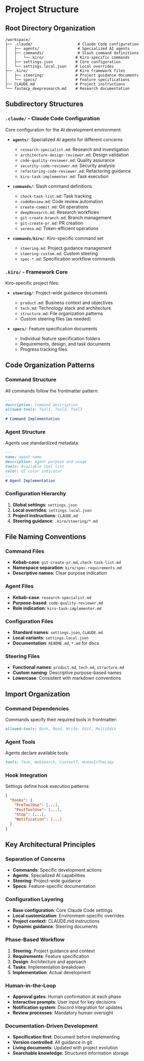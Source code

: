# Project Structure

## Root Directory Organization

```
/workspace/
├── .claude/                    # Claude Code configuration
│   ├── agents/                 # Specialized AI agents
│   ├── commands/               # Slash command definitions
│   │   └── kiro/              # Kiro-specific commands
│   ├── settings.json          # Core configuration
│   └── settings.local.json    # Local overrides
├── .kiro/                     # Kiro framework files
│   ├── steering/              # Project guidance documents
│   └── specs/                 # Feature specifications
├── CLAUDE.md                  # Project instructions
└── fastmcp_deepresearch.md    # Research documentation
```

## Subdirectory Structures

### `.claude/` - Claude Code Configuration
Core configuration for the AI development environment:

- **`agents/`**: Specialized AI agents for different concerns
  - `research-specialist.md`: Research and investigation
  - `architecture-design-reviewer.md`: Design validation  
  - `code-quality-reviewer.md`: Quality assurance
  - `security-code-reviewer.md`: Security analysis
  - `refactoring-code-reviewer.md`: Refactoring guidance
  - `kiro-task-implementer.md`: Task execution

- **`commands/`**: Slash command definitions
  - `check-task-list.md`: Task tracking
  - `codeReview.md`: Code review automation
  - `create-commit.md`: Git operations
  - `deepResearch.md`: Research workflows
  - `git-create-branch.md`: Branch management
  - `git-create-pr.md`: PR creation
  - `serena.md`: Token-efficient operations

- **`commands/kiro/`**: Kiro-specific command set
  - `steering.md`: Project guidance management
  - `steering-custom.md`: Custom steering
  - `spec-*.md`: Specification workflow commands

### `.kiro/` - Framework Core
Kiro-specific project files:

- **`steering/`**: Project-wide guidance documents
  - `product.md`: Business context and objectives
  - `tech.md`: Technology stack and architecture
  - `structure.md`: File organization patterns
  - Custom steering files (as needed)

- **`specs/`**: Feature specification documents
  - Individual feature specification folders
  - Requirements, design, and task documents
  - Progress tracking files

## Code Organization Patterns

### Command Structure
All commands follow the frontmatter pattern:
```markdown
---
description: Command description
allowed-tools: Tool1, Tool2, Tool3
---
# Command Implementation
```

### Agent Structure  
Agents use standardized metadata:
```markdown
---
name: agent-name
description: Agent purpose and usage
tools: Available tool list
color: UI color indicator
---
# Agent Implementation
```

### Configuration Hierarchy
1. **Global settings**: `settings.json`
2. **Local overrides**: `settings.local.json`  
3. **Project instructions**: `CLAUDE.md`
4. **Steering guidance**: `.kiro/steering/*.md`

## File Naming Conventions

### Command Files
- **Kebab-case**: `git-create-pr.md`, `check-task-list.md`
- **Namespace separation**: `kiro/spec-requirements.md`
- **Descriptive names**: Clear purpose indication

### Agent Files
- **Kebab-case**: `research-specialist.md`
- **Purpose-based**: `code-quality-reviewer.md`
- **Role indication**: `kiro-task-implementer.md`

### Configuration Files
- **Standard names**: `settings.json`, `CLAUDE.md`
- **Local variants**: `settings.local.json`
- **Documentation**: `README.md`, `*.md` for docs

### Steering Files
- **Functional names**: `product.md`, `tech.md`, `structure.md`
- **Custom naming**: Descriptive purpose-based names
- **Lowercase**: Consistent with markdown conventions

## Import Organization

### Command Dependencies
Commands specify their required tools in frontmatter:
```markdown
allowed-tools: Bash, Read, Write, Edit, MultiEdit
```

### Agent Tools
Agents declare available tools:
```markdown
tools: Task, WebSearch, Context7, HumanInTheLoop
```

### Hook Integration
Settings define hook execution patterns:
```json
{
  "hooks": {
    "PreToolUse": [...],
    "PostToolUse": [...],
    "Stop": [...],
    "Notification": [...]
  }
}
```

## Key Architectural Principles

### Separation of Concerns
- **Commands**: Specific development actions
- **Agents**: Specialized AI capabilities  
- **Steering**: Project-wide guidance
- **Specs**: Feature-specific documentation

### Configuration Layering
- **Base configuration**: Core Claude Code settings
- **Local customization**: Environment-specific overrides
- **Project context**: CLAUDE.md instructions
- **Dynamic guidance**: Steering documents

### Phase-Based Workflow
1. **Steering**: Project guidance and context
2. **Requirements**: Feature specification
3. **Design**: Architecture and approach
4. **Tasks**: Implementation breakdown
5. **Implementation**: Actual development

### Human-in-the-Loop
- **Approval gates**: Human confirmation at each phase
- **Interactive prompts**: User input for key decisions
- **Notification system**: Discord integration for updates
- **Review processes**: Mandatory human oversight

### Documentation-Driven Development
- **Specification first**: Document before implementing
- **Version controlled**: All guidance in git
- **Living documents**: Updated with project evolution
- **Searchable knowledge**: Structured information storage